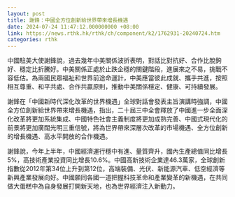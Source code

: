 ```yaml
---
layout: post
title: 謝鋒：中國全方位創新給世界帶來增長機遇
date: 2024-07-24 11:47:12.000000000 +08:00
link: https://news.rthk.hk/rthk/ch/component/k2/1762931-20240724.htm
categories: rthk
---
```


中國駐美大使謝鋒說，過去幾年中美關係波折表明，對話比對抗好、合作比脫鉤好、穩定比折騰好。中美關係正處於止跌企穩的關鍵階段，進展來之不易，挑戰不容低估。為兩國民眾福祉和世界前途命運計，中美應當彼此成就、攜手共進，按照相互尊重、和平共處、合作共贏原則，推動中美關係穩定、健康、可持續發展。

謝鋒在「中國新時代深化改革的世界機遇」全球對話會發表主旨演講時強調，中國全方位創新給世界帶來增長機遇，指出，二十屆三中全會釋放了中國進一步全面深化改革將更加系統集成、中國特色社會主義制度將更加成熟完善、中國式現代化的前景將更加廣闊光明三重信號，將為世界帶來深層次改革的市場機遇、全方位創新的增長機遇、高水平開放的合作機遇。

謝鋒說，今年上半年，中國經濟運行穩中有進、量質齊升，國內生產總值同比增長5%，高技術產業投資同比增長10.6%。中國高新技術企業達46.3萬家，全球創新指數從2012年第34位上升到第12位，高端裝備、光伏、新能源汽車、低空經濟等新興產業發展向好。中國願同各國一道把握科技革命和產業變革的新機遇，在共同做大蛋糕中為自身發展打開新天地，也為世界經濟注入新動力。
